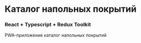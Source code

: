 # Каталог напольных покрытий

### React + Typescript + Redux Toolkit

PWA-приложение каталог напольных покрытий
